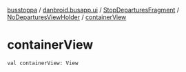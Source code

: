 [busstoppa](../../../index.md) / [danbroid.busapp.ui](../../index.md) / [StopDeparturesFragment](../index.md) / [NoDeparturesViewHolder](index.md) / [containerView](./container-view.md)

# containerView

`val containerView: View`